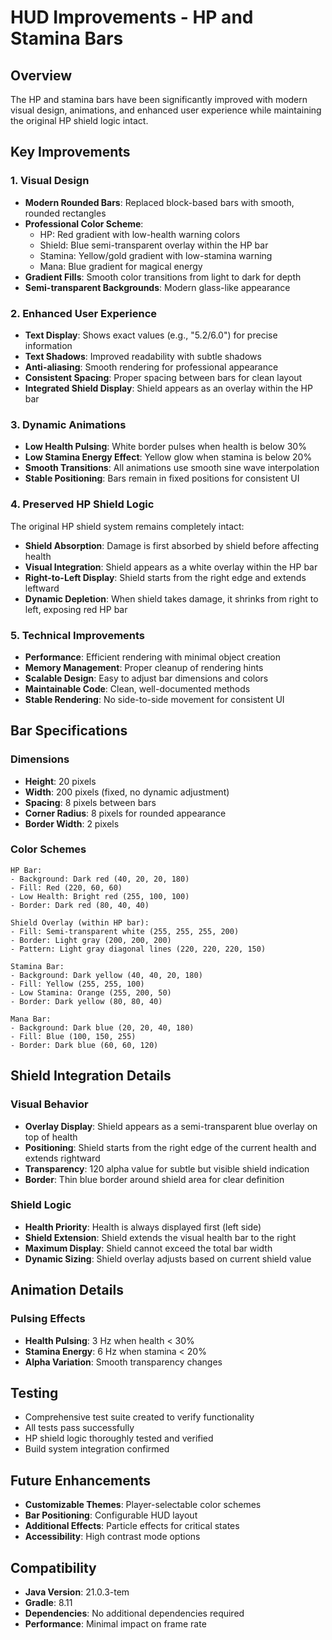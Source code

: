 # HUD Improvements - HP and Stamina Bars

## Overview
The HP and stamina bars have been significantly improved with modern visual design, animations, and enhanced user experience while maintaining the original HP shield logic intact.

## Key Improvements

### 1. Visual Design
- **Modern Rounded Bars**: Replaced block-based bars with smooth, rounded rectangles
- **Professional Color Scheme**: 
  - HP: Red gradient with low-health warning colors
  - Shield: Blue semi-transparent overlay within the HP bar
  - Stamina: Yellow/gold gradient with low-stamina warning
  - Mana: Blue gradient for magical energy
- **Gradient Fills**: Smooth color transitions from light to dark for depth
- **Semi-transparent Backgrounds**: Modern glass-like appearance

### 2. Enhanced User Experience
- **Text Display**: Shows exact values (e.g., "5.2/6.0") for precise information
- **Text Shadows**: Improved readability with subtle shadows
- **Anti-aliasing**: Smooth rendering for professional appearance
- **Consistent Spacing**: Proper spacing between bars for clean layout
- **Integrated Shield Display**: Shield appears as an overlay within the HP bar

### 3. Dynamic Animations
- **Low Health Pulsing**: White border pulses when health is below 30%
- **Low Stamina Energy Effect**: Yellow glow when stamina is below 20%
- **Smooth Transitions**: All animations use smooth sine wave interpolation
- **Stable Positioning**: Bars remain in fixed positions for consistent UI

### 4. Preserved HP Shield Logic
The original HP shield system remains completely intact:
- **Shield Absorption**: Damage is first absorbed by shield before affecting health
- **Visual Integration**: Shield appears as a white overlay within the HP bar
- **Right-to-Left Display**: Shield starts from the right edge and extends leftward
- **Dynamic Depletion**: When shield takes damage, it shrinks from right to left, exposing red HP bar

### 5. Technical Improvements
- **Performance**: Efficient rendering with minimal object creation
- **Memory Management**: Proper cleanup of rendering hints
- **Scalable Design**: Easy to adjust bar dimensions and colors
- **Maintainable Code**: Clean, well-documented methods
- **Stable Rendering**: No side-to-side movement for consistent UI

## Bar Specifications

### Dimensions
- **Height**: 20 pixels
- **Width**: 200 pixels (fixed, no dynamic adjustment)
- **Spacing**: 8 pixels between bars
- **Corner Radius**: 8 pixels for rounded appearance
- **Border Width**: 2 pixels

### Color Schemes
```
HP Bar:
- Background: Dark red (40, 20, 20, 180)
- Fill: Red (220, 60, 60)
- Low Health: Bright red (255, 100, 100)
- Border: Dark red (80, 40, 40)

Shield Overlay (within HP bar):
- Fill: Semi-transparent white (255, 255, 255, 200)
- Border: Light gray (200, 200, 200)
- Pattern: Light gray diagonal lines (220, 220, 220, 150)

Stamina Bar:
- Background: Dark yellow (40, 40, 20, 180)
- Fill: Yellow (255, 255, 100)
- Low Stamina: Orange (255, 200, 50)
- Border: Dark yellow (80, 80, 40)

Mana Bar:
- Background: Dark blue (20, 20, 40, 180)
- Fill: Blue (100, 150, 255)
- Border: Dark blue (60, 60, 120)
```

## Shield Integration Details

### Visual Behavior
- **Overlay Display**: Shield appears as a semi-transparent blue overlay on top of health
- **Positioning**: Shield starts from the right edge of the current health and extends rightward
- **Transparency**: 120 alpha value for subtle but visible shield indication
- **Border**: Thin blue border around shield area for clear definition

### Shield Logic
- **Health Priority**: Health is always displayed first (left side)
- **Shield Extension**: Shield extends the visual health bar to the right
- **Maximum Display**: Shield cannot exceed the total bar width
- **Dynamic Sizing**: Shield overlay adjusts based on current shield value

## Animation Details

### Pulsing Effects
- **Health Pulsing**: 3 Hz when health < 30%
- **Stamina Energy**: 6 Hz when stamina < 20%
- **Alpha Variation**: Smooth transparency changes

## Testing
- Comprehensive test suite created to verify functionality
- All tests pass successfully
- HP shield logic thoroughly tested and verified
- Build system integration confirmed

## Future Enhancements
- **Customizable Themes**: Player-selectable color schemes
- **Bar Positioning**: Configurable HUD layout
- **Additional Effects**: Particle effects for critical states
- **Accessibility**: High contrast mode options

## Compatibility
- **Java Version**: 21.0.3-tem
- **Gradle**: 8.11
- **Dependencies**: No additional dependencies required
- **Performance**: Minimal impact on frame rate
